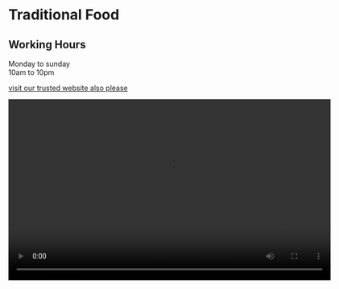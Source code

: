 # Traditional Food
## Working Hours
Monday to sunday  
10am to 10pm

<a href="https://toyshop104.wordpress.com/?_gl=1*1os3wty*_gcl_au*NjQzOTAzMTY4LjE3NTE1MTU1NzQuMTg5Nzc5NDAxNC4xNzUxNTIwNTE4LjE3NTE1MjA3MzU." rel="noopener norefferrer">visit our trusted website also please </a>

<video width="640" height="360" controls>
  <source src="https://www.pexels.com/video/charcoal-grilling-skewered-meat-barbecues-in-a-street-3135953/">
 
</video>

